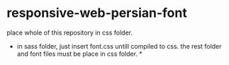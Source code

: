 # responsive-web-persian-font

place whole of this repository in css folder.

* in sass folder, just insert font.css untill compiled to css. the rest folder and font files must be place in css folder. *
